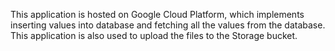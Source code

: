 This application is hosted on Google Cloud Platform, which implements inserting values into database and fetching all the values from the database. This application is also used to upload the files to the Storage bucket.

